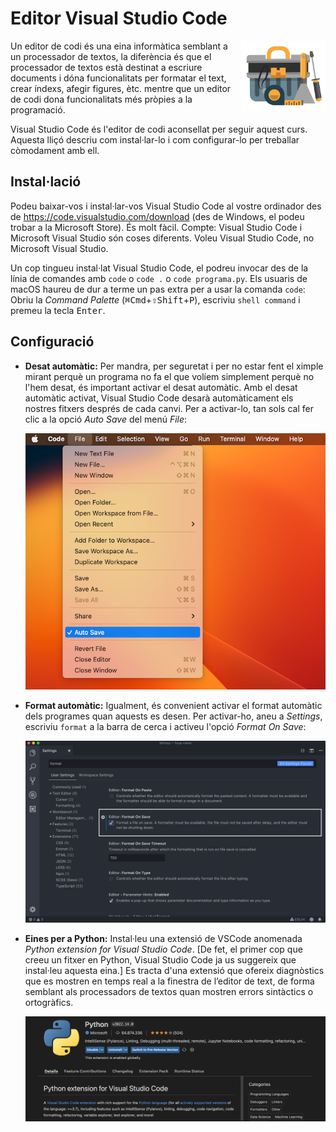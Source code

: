 # Editor Visual Studio Code

<img src='./installacio.png' style='height: 8em; float: right; margin: 0 0 1em 1em;'/>

Un editor de codi és una eina informàtica semblant a un processador de textos, la diferència és que el processador de textos està destinat a escriure documents i dóna funcionalitats per formatar el text, crear índexs, afegir figures, ètc. mentre que un editor de codi dona funcionalitats més pròpies a la programació.

Visual Studio Code és l'editor de codi aconsellat per seguir aquest curs. Aquesta lliçó descriu com instal·lar-lo i com configurar-lo per treballar còmodament amb ell.


## Instal·lació

Podeu baixar-vos i instal·lar-vos Visual Studio Code al vostre ordinador des de https://code.visualstudio.com/download (des de Windows, el podeu trobar a la Microsoft Store). És molt fàcil. Compte: Visual Studio Code i Microsoft Visual Studio són coses diferents. Voleu Visual Studio Code, no Microsoft Visual Studio.

Un cop tingueu instal·lat Visual Studio Code, el podreu invocar des de la línia de comandes amb `code` o `code .` o `code programa.py`. Els usuaris de macOS haureu de dur a terme un pas extra per a usar la comanda `code`: Obriu la *Command Palette* (<kbd>⌘Cmd</kbd>+<kbd>⇧Shift</kbd>+<kbd>P</kbd>), escriviu `shell command` i premeu la tecla <kbd>Enter</kbd>.


## Configuració

- **Desat automàtic:** Per mandra, per seguretat i per no estar fent el ximple mirant perquè un programa no fa el que volíem simplement perquè no l'hem desat, és important activar el desat automàtic. Amb el desat automàtic activat, Visual Studio Code desarà automàticament els nostres fitxers després de cada canvi. Per a activar-lo, tan sols cal fer clic a la opció *Auto Save* del menú *File*:

    ![Autosave](autosave.png)


- **Format automàtic:** Igualment, és convenient activar el format automàtic dels programes quan aquests es desen. Per activar-ho, aneu a *Settings*, escriviu `format` a la barra de cerca i activeu l'opció *Format On Save*:

    ![FormatOnSave](formatonsave.png)


- **Eines per a Python:** Instal·leu una extensió de VSCode anomenada *Python extension for Visual Studio Code*. [De fet, el primer cop que creeu un fitxer en Python, Visual Studio Code ja us suggereix que instal·leu aquesta eina.] Es tracta d'una extensió que ofereix diagnòstics que es mostren en temps real a la finestra de l’editor de text, de forma semblant als processadors de textos quan mostren errors sintàctics o ortogràfics.

    ![pylance2.png](../tipus/pylance2.png)


<Autors autors="jpetit"/>